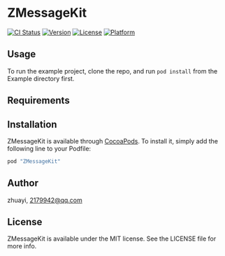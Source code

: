# ZMessageKit

[![CI Status](http://img.shields.io/travis/zhuayi/ZMessageKit.svg?style=flat)](https://travis-ci.org/zhuayi/ZMessageKit)
[![Version](https://img.shields.io/cocoapods/v/ZMessageKit.svg?style=flat)](http://cocoapods.org/pods/ZMessageKit)
[![License](https://img.shields.io/cocoapods/l/ZMessageKit.svg?style=flat)](http://cocoapods.org/pods/ZMessageKit)
[![Platform](https://img.shields.io/cocoapods/p/ZMessageKit.svg?style=flat)](http://cocoapods.org/pods/ZMessageKit)

## Usage

To run the example project, clone the repo, and run `pod install` from the Example directory first.

## Requirements

## Installation

ZMessageKit is available through [CocoaPods](http://cocoapods.org). To install
it, simply add the following line to your Podfile:

```ruby
pod "ZMessageKit"
```

## Author

zhuayi, 2179942@qq.com

## License

ZMessageKit is available under the MIT license. See the LICENSE file for more info.

